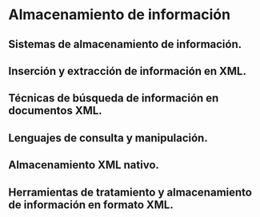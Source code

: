 # Almacenamiento de información

## Sistemas de almacenamiento de información.

## Inserción y extracción de información en XML.

## Técnicas de búsqueda de información en documentos XML.

## Lenguajes de consulta y manipulación.

## Almacenamiento XML nativo.

## Herramientas de tratamiento y almacenamiento de información en formato XML.
